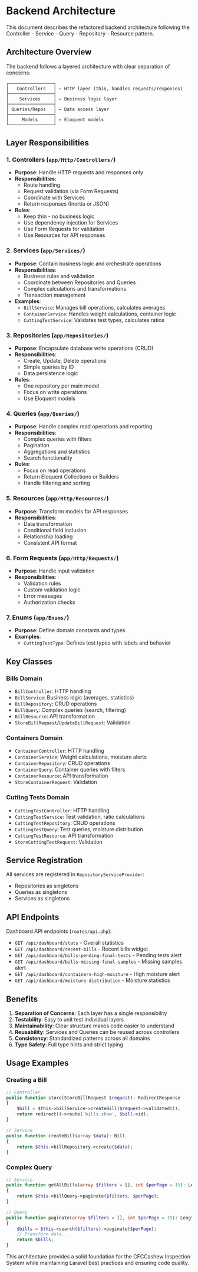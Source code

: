 # Backend Architecture

This document describes the refactored backend architecture following the Controller - Service - Query - Repository - Resource pattern.

## Architecture Overview

The backend follows a layered architecture with clear separation of concerns:

```
┌─────────────────┐
│   Controllers   │ ← HTTP layer (thin, handles requests/responses)
├─────────────────┤
│    Services     │ ← Business logic layer
├─────────────────┤
│ Queries/Repos   │ ← Data access layer
├─────────────────┤
│     Models      │ ← Eloquent models
└─────────────────┘
```

## Layer Responsibilities

### 1. Controllers (`app/Http/Controllers/`)

- **Purpose**: Handle HTTP requests and responses only
- **Responsibilities**:
    - Route handling
    - Request validation (via Form Requests)
    - Coordinate with Services
    - Return responses (Inertia or JSON)
- **Rules**:
    - Keep thin - no business logic
    - Use dependency injection for Services
    - Use Form Requests for validation
    - Use Resources for API responses

### 2. Services (`app/Services/`)

- **Purpose**: Contain business logic and orchestrate operations
- **Responsibilities**:
    - Business rules and validation
    - Coordinate between Repositories and Queries
    - Complex calculations and transformations
    - Transaction management
- **Examples**:
    - `BillService`: Manages bill operations, calculates averages
    - `ContainerService`: Handles weight calculations, container logic
    - `CuttingTestService`: Validates test types, calculates ratios

### 3. Repositories (`app/Repositories/`)

- **Purpose**: Encapsulate database write operations (CRUD)
- **Responsibilities**:
    - Create, Update, Delete operations
    - Simple queries by ID
    - Data persistence logic
- **Rules**:
    - One repository per main model
    - Focus on write operations
    - Use Eloquent models

### 4. Queries (`app/Queries/`)

- **Purpose**: Handle complex read operations and reporting
- **Responsibilities**:
    - Complex queries with filters
    - Pagination
    - Aggregations and statistics
    - Search functionality
- **Rules**:
    - Focus on read operations
    - Return Eloquent Collections or Builders
    - Handle filtering and sorting

### 5. Resources (`app/Http/Resources/`)

- **Purpose**: Transform models for API responses
- **Responsibilities**:
    - Data transformation
    - Conditional field inclusion
    - Relationship loading
    - Consistent API format

### 6. Form Requests (`app/Http/Requests/`)

- **Purpose**: Handle input validation
- **Responsibilities**:
    - Validation rules
    - Custom validation logic
    - Error messages
    - Authorization checks

### 7. Enums (`app/Enums/`)

- **Purpose**: Define domain constants and types
- **Examples**:
    - `CuttingTestType`: Defines test types with labels and behavior

## Key Classes

### Bills Domain

- `BillController`: HTTP handling
- `BillService`: Business logic (averages, statistics)
- `BillRepository`: CRUD operations
- `BillQuery`: Complex queries (search, filtering)
- `BillResource`: API transformation
- `StoreBillRequest`/`UpdateBillRequest`: Validation

### Containers Domain

- `ContainerController`: HTTP handling
- `ContainerService`: Weight calculations, moisture alerts
- `ContainerRepository`: CRUD operations
- `ContainerQuery`: Container queries with filters
- `ContainerResource`: API transformation
- `StoreContainerRequest`: Validation

### Cutting Tests Domain

- `CuttingTestController`: HTTP handling
- `CuttingTestService`: Test validation, ratio calculations
- `CuttingTestRepository`: CRUD operations
- `CuttingTestQuery`: Test queries, moisture distribution
- `CuttingTestResource`: API transformation
- `StoreCuttingTestRequest`: Validation

## Service Registration

All services are registered in `RepositoryServiceProvider`:

- Repositories as singletons
- Queries as singletons
- Services as singletons

## API Endpoints

Dashboard API endpoints (`routes/api.php`):

- `GET /api/dashboard/stats` - Overall statistics
- `GET /api/dashboard/recent-bills` - Recent bills widget
- `GET /api/dashboard/bills-pending-final-tests` - Pending tests alert
- `GET /api/dashboard/bills-missing-final-samples` - Missing samples alert
- `GET /api/dashboard/containers-high-moisture` - High moisture alert
- `GET /api/dashboard/moisture-distribution` - Moisture statistics

## Benefits

1. **Separation of Concerns**: Each layer has a single responsibility
2. **Testability**: Easy to unit test individual layers
3. **Maintainability**: Clear structure makes code easier to understand
4. **Reusability**: Services and Queries can be reused across controllers
5. **Consistency**: Standardized patterns across all domains
6. **Type Safety**: Full type hints and strict typing

## Usage Examples

### Creating a Bill

```php
// Controller
public function store(StoreBillRequest $request): RedirectResponse
{
    $bill = $this->billService->createBill($request->validated());
    return redirect()->route('bills.show', $bill->id);
}

// Service
public function createBill(array $data): Bill
{
    return $this->billRepository->create($data);
}
```

### Complex Query

```php
// Service
public function getAllBills(array $filters = [], int $perPage = 15): LengthAwarePaginator
{
    return $this->billQuery->paginate($filters, $perPage);
}

// Query
public function paginate(array $filters = [], int $perPage = 15): LengthAwarePaginator
{
    $bills = $this->search($filters)->paginate($perPage);
    // Transform data...
    return $bills;
}
```

This architecture provides a solid foundation for the CFCCashew Inspection System while maintaining Laravel best practices and ensuring code quality.
